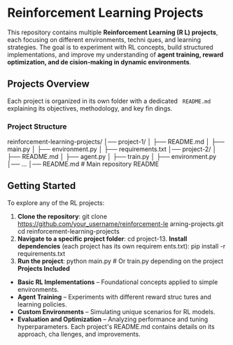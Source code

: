 # **Reinforcement Learning Projects**
This repository contains multiple **Reinforcement Learning (R
L) projects**, each focusing on different environments, techni
ques, and learning strategies. The goal is to experiment with
RL concepts, build structured implementations, and improve my
understanding of **agent training, reward optimization, and de
cision-making in dynamic environments**.
## **Projects Overview**
Each project is organized in its own folder with a dedicated `
README.md` explaining its objectives, methodology, and key fin
dings.
### **Project Structure**
reinforcement-learning-projects/
│── project-1/
│ ├── README.md
│ ├── main.py
│ ├── environment.py
│ ├── requirements.txt
│── project-2/
│ ├── README.md
│ ├── agent.py
│ ├── train.py
│ ├── environment.py
│── ...
│── README.md # Main repository README
## **Getting Started**
To explore any of the RL projects:
1. **Clone the repository**:
git clone https://github.com/your_username/reinforcement-le
arning-projects.git
cd reinforcement-learning-projects
2. **Navigate to a specific project folder**:
cd project-13. **Install dependencies** (each project has its own requirem
ents.txt):
pip install -r requirements.txt
4. **Run the project**:
python main.py # Or train.py depending on the project
**Projects Included**
- **Basic RL Implementations** – Foundational concepts applied
to simple environments.
- **Agent Training** – Experiments with different reward struc
tures and learning policies.
- **Custom Environments** – Simulating unique scenarios for RL
models.
- **Evaluation and Optimization** – Analyzing performance and
tuning hyperparameters.
Each project's README.md contains details on its approach, cha
llenges, and improvements.